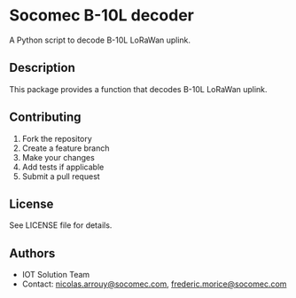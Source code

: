 # Socomec B-10L decoder

A Python script to decode B-10L LoRaWan uplink.

## Description

This package provides a function that decodes B-10L LoRaWan uplink.

## Contributing

1. Fork the repository
2. Create a feature branch
3. Make your changes
4. Add tests if applicable
5. Submit a pull request

## License

See LICENSE file for details.

## Authors

- IOT Solution Team
- Contact: nicolas.arrouy@socomec.com, frederic.morice@socomec.com
